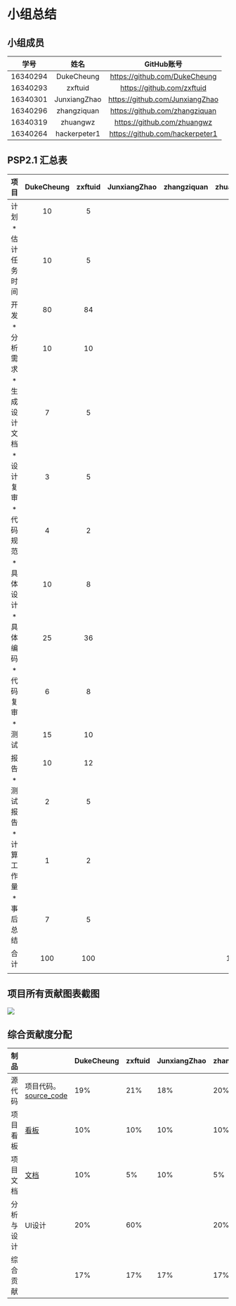 # 小组总结

## 小组成员

|   学号   |  姓名  |           GitHub账号            |
| :------: | :----: | :-----------------------------: |
| 16340294 |  DukeCheung  |  https://github.com/DukeCheung  |
| 16340293 | zxftuid |   https://github.com/zxftuid    |
| 16340301 | JunxiangZhao | https://github.com/JunxiangZhao |
| 16340296 | zhangziquan | https://github.com/zhangziquan  |
| 16340319 | zhuangwz |   https://github.com/zhuangwz   |
| 16340264 | hackerpeter1 | https://github.com/hackerpeter1 |

## PSP2.1 汇总表

|      项目      | DukeCheung | zxftuid | JunxiangZhao | zhangziquan | zhuangwz | hackerpeter1 |
| :------------: | :--: | :----: | :----: | :----: | :----: | :----: |
|      计划      |   10   |   5    |        |        |    5    |        |
| * 估计任务时间 |   10  |   5   |        |        |     5   |        |
|      开发      |   80   |   84   |        |        |    85    |        |
|   * 分析需求   |   10   |   10   |        |        |    7    |        |
| * 生成设计文档 |   7   |   5    |        |        |    5    |        |
|   * 设计复审   |   3   |   5    |        |        |    2    |        |
|   * 代码规范   |   4   |   2    |        |        |    3    |        |
|   * 具体设计   |    10  |   8   |        |        |    20    |        |
|    * 具体编码     |   25   | 36 |       |           |   35   |       |
|   * 代码复审   |   6   |   8   |        |        |    3    |        |
|    * 测试      |   15   |   10   |        |        |    10    |        |
|    报告        |  10   | 12 |      |        |     10    |        |
|   * 测试报告   |   2   | 5 |        |        |     1   |        |
|  * 计算工作量  |   1   | 2 |        |        |     1   |        |
|  * 事后总结    |   7   | 5 |        |        |     8   |        |
|      合计      |   100   | 100 |        |        |    100    |        |
|                |      |        |        |        |        |        |



## 项目所有贡献图表截图

![](https://raw.githubusercontent.com/zxftuid/picbed/image/img/20190623201852.png)





## 综合贡献度分配

| 制品       |                                                              | DukeCheung | zxftuid | JunxiangZhao | zhangziquan | zhuangwz | hackerpeter1 |
| ---------- | ------------------------------------------------------------ | ---- | ------ | ------ | ------ | ------ | ------ |
| 源代码     | 项目代码。<br />[source_code](https://github.com/TeamWeGo/source_code) | 19%  | 21%    | 18%    | 20%    | 17%    | 5%     |
| 项目看板   | [看板](https://github.com/TeamWeGo/teamwego/projects)        | 10%  | 10%    | 10%    | 10%    | 10%    | 50%    |
| 项目文档   | [文档](https://teamwego.github.io/dashboard/)                | 10%  | 5%     | 10%    | 5%     | 10%    | 60%    |
| 分析与设计 | UI设计                                                       | 20%  | 60%    |        | 20%    |        |        |
| 综合贡献   |                                                              | 17%  | 17%    | 17%    | 17%    | 16%    | 16%    |

